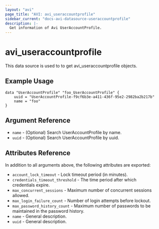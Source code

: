 ```yaml
---
layout: "avi"
page_title: "AVI: avi_useraccountprofile"
sidebar_current: "docs-avi-datasource-useraccountprofile"
description: |-
  Get information of Avi UserAccountProfile.
---
```


# avi_useraccountprofile

This data source is used to to get avi_useraccountprofile objects.

## Example Usage

```hcl
data "UserAccountProfile" "foo_UserAccountProfile" {
    uuid = "UserAccountProfile-f9cf6b3e-a411-436f-95e2-2982ba2b217b"
    name = "foo"
}
```

## Argument Reference

* `name` - (Optional) Search UserAccountProfile by name.
* `uuid` - (Optional) Search UserAccountProfile by uuid.

## Attributes Reference

In addition to all arguments above, the following attributes are exported:

* `account_lock_timeout` - Lock timeout period (in minutes).
* `credentials_timeout_threshold` - The time period after which credentials expire.
* `max_concurrent_sessions` - Maximum number of concurrent sessions allowed.
* `max_login_failure_count` - Number of login attempts before lockout.
* `max_password_history_count` - Maximum number of passwords to be maintained in the password history.
* `name` - General description.
* `uuid` - General description.
